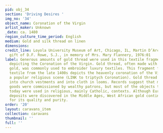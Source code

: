 ```yaml
---
pid: obj_34
section: 'Driving Desires '
img_no: '34'
object_name: Coronation of the Virgin
artist_maker: Unknown
_date: ca. 1480
region_culture_time_period: English
medium: Gold and silk thread on linen
dimensions: 
credit_line: Loyola University Museum of Art, Chicago, IL, Martin D’Arcy, S.J., Collection,
  gift of D.F. Rowe, S.J., in memory of Mrs. Mary Flannery, 1976:01
label: Generous amounts of gold thread were used in this textile fragment from England
  depicting the Coronation of the Virgin. Gold thread, often made with West African
  gold, was commonly used to embroider luxury textiles. This fragment from an English
  textile from the late 1400s depicts the heavenly coronation of the Virgin Mary,
  a popular religious scene (LINK to triptych Coronation). Gold thread was also woven
  into church vestments and into cloth in looms. Records suggest that most embroidered
  goods were commissioned by wealthy patrons, but most of the objects that survive
  today were used in religious, mainly Catholic, contexts. Although European gold
  deposits were discovered in the Middle Ages, West African gold continued to be prized
  for its quality and purity.
order: '20'
layout: caravans_item
collection: caravans
thumbnail: ''
full: ''
---
```

